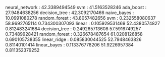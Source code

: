 neural_network : 42.3389494549
svm : 41.5163528246
ada_boost : 27.9484638256
decision_tree : 42.3092170466
naive_bayes : 10.0991080278
random_forest : 43.8057482656
svm : 0.232558080637 58.9692765114 0.734300307093
linear : 0.105929531469 52.4380574827 0.812483241684
decision_tree : 0.249265713608 57.5916749257 0.73489928421
random_forest : 0.326678487654 61.0208126858 0.690105738355
linear_ridge : 0.085830044525 52.7948463826 0.81140101414
linear_bayes : 0.113376778206 51.9226957384 0.811352379252

